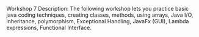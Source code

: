 Workshop 7
Description:
The following workshop lets you practice basic java coding techniques, creating classes, methods,
using arrays, Java I/O, inheritance, polymorphism, Exceptional Handling, JavaFx (GUI), Lambda
expressions, Functional Interface.
